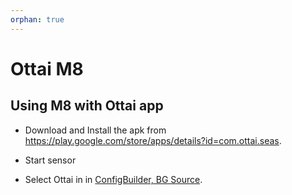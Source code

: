 ```yaml
---
orphan: true
---
```


# Ottai M8


## Using M8 with Ottai app

-   Download and Install the apk from <https://play.google.com/store/apps/details?id=com.ottai.seas>. 

-   Start sensor

- Select Ottai in in [ConfigBuilder, BG Source](#Config-Builder-bg-source).

